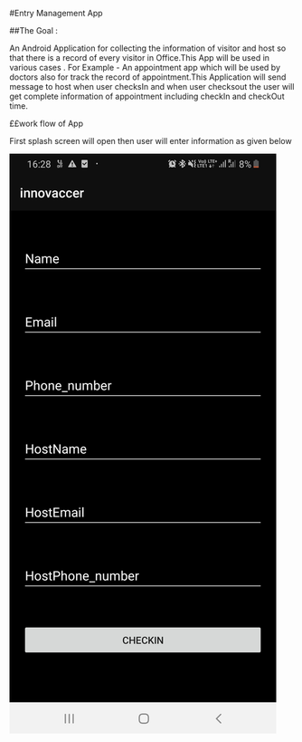 #Entry Management App

##The Goal :

An Android Application for collecting the information of visitor and host so that there is a record of every visitor in Office.This App will
be used in various cases . For Example - An appointment app which will be used by doctors also for track the record of appointment.This Application 
will send message to host when user checksIn and when user checksout the user will get complete information of appointment including checkIn and checkOut
time.

££work flow of App

First splash screen will open then user will enter information as given below

![Test Image 1](Screenshot_20191127-162857_innovaccer.jpg)
